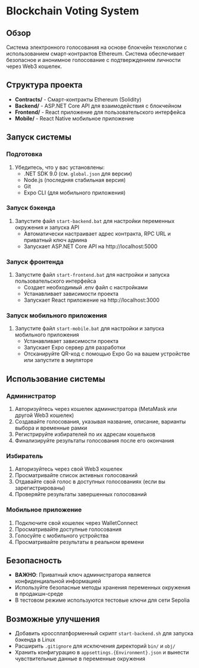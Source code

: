 # Blockchain Voting System

## Обзор

Система электронного голосования на основе блокчейн технологии с использованием смарт-контрактов Ethereum. Система обеспечивает безопасное и анонимное голосование с подтверждением личности через Web3 кошелек.

## Структура проекта

- **Contracts/** - Смарт-контракты Ethereum (Solidity)
- **Backend/** - ASP.NET Core API для взаимодействия с блокчейном
- **Frontend/** - React приложение для пользовательского интерфейса
- **Mobile/** - React Native мобильное приложение

## Запуск системы

### Подготовка

1. Убедитесь, что у вас установлены:
   - .NET SDK 9.0 (см. `global.json` для версии)
   - Node.js (последняя стабильная версия)
   - Git
   - Expo CLI (для мобильного приложения)

### Запуск бэкенда

1. Запустите файл `start-backend.bat` для настройки переменных окружения и запуска API
   - Автоматически настраивает адрес контракта, RPC URL и приватный ключ админа
   - Запускает ASP.NET Core API на http://localhost:5000

### Запуск фронтенда

1. Запустите файл `start-frontend.bat` для настройки и запуска пользовательского интерфейса
   - Создает необходимый .env файл с настройками
   - Устанавливает зависимости проекта
   - Запускает React приложение на http://localhost:3000

### Запуск мобильного приложения

1. Запустите файл `start-mobile.bat` для настройки и запуска мобильного приложения
   - Устанавливает зависимости проекта
   - Запускает Expo сервер для разработки
   - Отсканируйте QR-код с помощью Expo Go на вашем устройстве или запустите в эмуляторе

## Использование системы

### Администратор

1. Авторизуйтесь через кошелек администратора (MetaMask или другой Web3 кошелек)
2. Создавайте голосования, указывая название, описание, варианты выбора и временные рамки
3. Регистрируйте избирателей по их адресам кошельков
4. Финализируйте результаты голосования после его окончания

### Избиратель

1. Авторизуйтесь через свой Web3 кошелек
2. Просматривайте список активных голосований
3. Отдавайте свой голос в доступных голосованиях (если вы зарегистрированы)
4. Проверяйте результаты завершенных голосований

### Мобильное приложение

1. Подключите свой кошелек через WalletConnect
2. Просматривайте доступные голосования
3. Голосуйте с мобильного устройства
4. Просматривайте результаты в реальном времени

## Безопасность

- **ВАЖНО**: Приватный ключ администратора является конфиденциальной информацией
- Используйте безопасные методы хранения переменных окружения в продакшн-среде
- В тестовом режиме используются тестовые ключи для сети Sepolia

## Возможные улучшения

- Добавить кроссплатформенный скрипт `start-backend.sh` для запуска бэкенда в Linux
- Расширить `.gitignore` для исключения директорий `bin/` и `obj/`
- Хранить конфигурацию в `appsettings.{Environment}.json` и вынести чувствительные данные в переменные окружения

